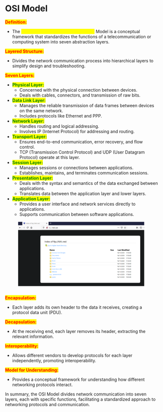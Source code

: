 # OSI Model

<mark style="color:red;">**Definition:**</mark>&#x20;

* The <mark style="color:yellow;">Open Systems Interconnection (OSI)</mark> Model is a conceptual framework that standardizes the functions of a telecommunication or computing system into seven abstraction layers.

<mark style="color:red;">**Layered Structure:**</mark>

* Divides the network communication process into hierarchical layers to simplify design and troubleshooting.

<mark style="color:red;">**Seven Layers:**</mark>

* <mark style="color:green;">**Physical Layer:**</mark>
  * Concerned with the physical connection between devices.
  * Deals with cables, connectors, and transmission of raw bits.
* <mark style="color:green;">**Data Link Layer:**</mark>
  * Manages the reliable transmission of data frames between devices on the same network.
  * Includes protocols like Ethernet and PPP.
* <mark style="color:green;">**Network Layer:**</mark>
  * Handles routing and logical addressing.
  * Involves IP (Internet Protocol) for addressing and routing.
* <mark style="color:green;">**Transport Layer:**</mark>
  * Ensures end-to-end communication, error recovery, and flow control.
  * TCP (Transmission Control Protocol) and UDP (User Datagram Protocol) operate at this layer.
* <mark style="color:green;">**Session Layer:**</mark>
  * Manages sessions or connections between applications.
  * Establishes, maintains, and terminates communication sessions.
* <mark style="color:green;">**Presentation Layer:**</mark>
  * Deals with the syntax and semantics of the data exchanged between applications.
  * Translates data between the application layer and lower layers.
* <mark style="color:green;">**Application Layer:**</mark>
  * Provides a user interface and network services directly to applications.
  * Supports communication between software applications.

<figure><img src="../../../../.gitbook/assets/Capture (13).PNG" alt=""><figcaption></figcaption></figure>



<mark style="color:red;">**Encapsulation:**</mark>

* Each layer adds its own header to the data it receives, creating a protocol data unit (PDU).

<mark style="color:red;">**Decapsulation:**</mark>

* At the receiving end, each layer removes its header, extracting the relevant information.

<mark style="color:red;">**Interoperability:**</mark>

* Allows different vendors to develop protocols for each layer independently, promoting interoperability.

<mark style="color:red;">**Model for Understanding:**</mark>

* Provides a conceptual framework for understanding how different networking protocols interact.

In summary, the OSI Model divides network communication into seven layers, each with specific functions, facilitating a standardized approach to networking protocols and communication.
